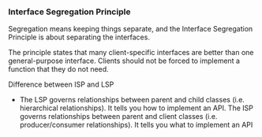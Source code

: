 ### Interface Segregation Principle
Segregation means keeping things separate, and the Interface Segregation Principle is about separating the interfaces.

The principle states that many client-specific interfaces are better than one general-purpose interface. Clients should not be forced to implement a function that they do not need.

Difference between ISP and LSP 
- The LSP governs relationships between parent and child classes (i.e. hierarchical relationships). It tells you how to implement an API. The ISP governs relationships between parent and client classes (i.e. producer/consumer relationships). It tells you what to implement an API